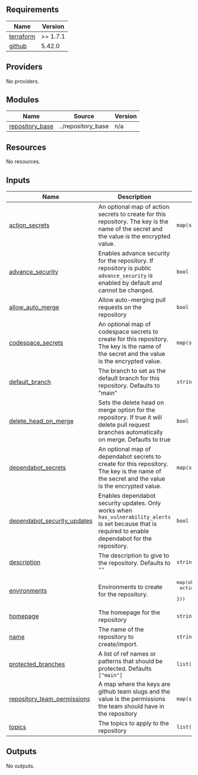 ## Requirements

| Name | Version |
|------|---------|
| <a name="requirement_terraform"></a> [terraform](#requirement\_terraform) | >= 1.7.1 |
| <a name="requirement_github"></a> [github](#requirement\_github) | 5.42.0 |

## Providers

No providers.

## Modules

| Name | Source | Version |
|------|--------|---------|
| <a name="module_repository_base"></a> [repository\_base](#module\_repository\_base) | ../repository_base | n/a |

## Resources

No resources.

## Inputs

| Name | Description | Type | Default | Required |
|------|-------------|------|---------|:--------:|
| <a name="input_action_secrets"></a> [action\_secrets](#input\_action\_secrets) | An optional map of action secrets to create for this repository. The key is the name of the secret and the value is the encrypted value. | `map(string)` | `{}` | no |
| <a name="input_advance_security"></a> [advance\_security](#input\_advance\_security) | Enables advance security for the repository. If repository is public `advance_security` is enabled by default and cannot be changed. | `bool` | `true` | no |
| <a name="input_allow_auto_merge"></a> [allow\_auto\_merge](#input\_allow\_auto\_merge) | Allow auto-merging pull requests on the repository | `bool` | `true` | no |
| <a name="input_codespace_secrets"></a> [codespace\_secrets](#input\_codespace\_secrets) | An optional map of codespace secrets to create for this repository. The key is the name of the secret and the value is the encrypted value. | `map(string)` | `{}` | no |
| <a name="input_default_branch"></a> [default\_branch](#input\_default\_branch) | The branch to set as the default branch for this repository. Defaults to "main" | `string` | `"main"` | no |
| <a name="input_delete_head_on_merge"></a> [delete\_head\_on\_merge](#input\_delete\_head\_on\_merge) | Sets the delete head on merge option for the repository. If true it will delete pull request branches automatically on merge. Defaults to true | `bool` | `true` | no |
| <a name="input_dependabot_secrets"></a> [dependabot\_secrets](#input\_dependabot\_secrets) | An optional map of dependabot secrets to create for this repository. The key is the name of the secret and the value is the encrypted value. | `map(string)` | `{}` | no |
| <a name="input_dependabot_security_updates"></a> [dependabot\_security\_updates](#input\_dependabot\_security\_updates) | Enables dependabot security updates. Only works when `has_vulnerability_alerts` is set because that is required to enable dependabot for the repository. | `bool` | `true` | no |
| <a name="input_description"></a> [description](#input\_description) | The description to give to the repository. Defaults to `""` | `string` | `""` | no |
| <a name="input_environments"></a> [environments](#input\_environments) | Environments to create for the repository. | <pre>map(object({<br>    action_secrets = optional(map(string))<br>  }))</pre> | `{}` | no |
| <a name="input_homepage"></a> [homepage](#input\_homepage) | The homepage for the repository | `string` | `""` | no |
| <a name="input_name"></a> [name](#input\_name) | The name of the repository to create/import. | `string` | n/a | yes |
| <a name="input_protected_branches"></a> [protected\_branches](#input\_protected\_branches) | A list of ref names or patterns that should be protected. Defaults `["main"]` | `list(string)` | <pre>[<br>  "main"<br>]</pre> | no |
| <a name="input_repository_team_permissions"></a> [repository\_team\_permissions](#input\_repository\_team\_permissions) | A map where the keys are github team slugs and the value is the permissions the team should have in the repository | `map(string)` | n/a | yes |
| <a name="input_topics"></a> [topics](#input\_topics) | The topics to apply to the repository | `list(string)` | `[]` | no |

## Outputs

No outputs.